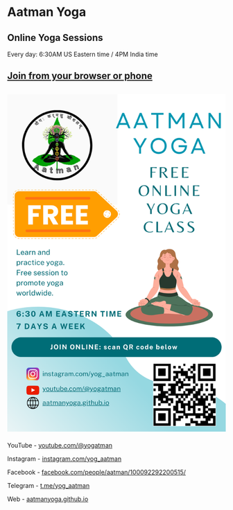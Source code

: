 # Aatman Yoga

## Online Yoga Sessions

Every day: 6:30AM US Eastern time / 4PM India time

## [Join from your browser or phone](https://meet.google.com/cxp-hmpb-jww)

![free yoga classes flyer](flyer.png)
---

YouTube - [youtube.com/@yogatman](https://youtube.com/@yogatman)

Instagram - [instagram.com/yog_aatman](https://instagram.com/yog_aatman)

Facebook - [facebook.com/people/aatman/100092292200515/](https://www.facebook.com/people/aatman/100092292200515/)

Telegram - [t.me/yog_aatman](https://t.me/yog_aatman)

Web - [aatmanyoga.github.io](https://aatmanyoga.github.io/)

